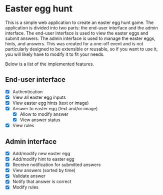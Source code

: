 # Easter egg hunt

This is a simple web application to create an easter egg hunt game.
The application is divided into two parts: the end-user interface and the admin interface. The end-user interface is used to view the easter eggs and submit answers. The admin interface is used to manage the easter eggs, hints, and answers.
This was created for a one-off event and is not particularly designed to be extensible or reusable, so if you want to use it, you will likely have to modify it to fit your needs.

Below is a list of the implemented features.

## End-user interface

- [x] Authentication
- [x] View all easter egg inputs
- [x] View easter egg hints (text or image)
- [x] Answer to easter egg (text and/or image)
  - [x] Allow to modify answer
  - [x] View answer status
- [x] View rules

## Admin interface

- [x] Add/modify new easter egg
- [x] Add/modify hint to easter egg
- [x] Receive notification for submitted answers
- [x] View answers (sorted by time)
- [x] Validate answer
- [x] Notify that answer is correct
- [x] Modify rules
